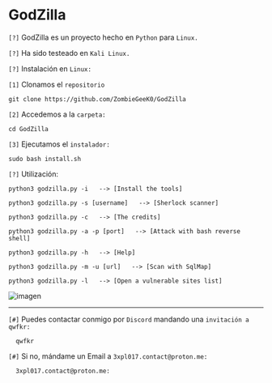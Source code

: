 # GodZilla

`[?]` GodZilla es un proyecto hecho en `Python` para `Linux.`

`[?]` Ha sido testeado en `Kali Linux.`

`[?]` Instalación en `Linux:`

`[1]` Clonamos el `repositorio`
 
    git clone https://github.com/ZombieGeeK0/GodZilla
`[2]` Accedemos a la `carpeta:`

    cd GodZilla
`[3]` Ejecutamos el `instalador:`

    sudo bash install.sh
`[?]` Utilización:

    python3 godzilla.py -i   --> [Install the tools] 
    
    python3 godzilla.py -s [username]   --> [Sherlock scanner]
    
    python3 godzilla.py -c   --> [The credits] 

    python3 godzilla.py -a -p [port]   --> [Attack with bash reverse shell]

    python3 godzilla.py -h   --> [Help]

    python3 godzilla.py -m -u [url]   --> [Scan with SqlMap]

    python3 godzilla.py -l   --> [Open a vulnerable sites list]

![imagen](https://github.com/ZombieGeeK0/GodZilla/assets/158185295/156e5b7e-3cf9-4a3d-b018-34cc8e4532b9)

<hr>

`[#]` Puedes contactar conmigo por `Discord` mandando una `invitación a qwfkr:`

      qwfkr
`[#]` Si no, mándame un Email a `3xpl017.contact@proton.me:`

      3xpl017.contact@proton.me:
